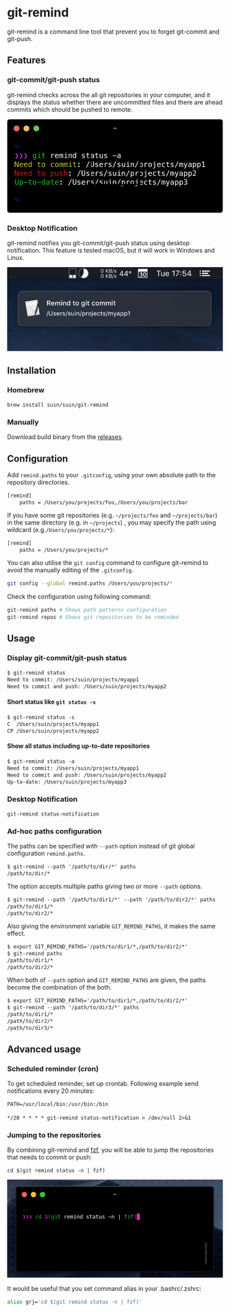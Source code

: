 # git-remind

git-remind is a command line tool that prevent you to forget git-commit and git-push.

## Features

### git-commit/git-push status

git-remind checks across the all git repositories in your computer, and it displays the status whether there are uncommitted files and there are ahead commits which should be pushed to remote.

![](./docs/demo-git-remind-status.png)

### Desktop Notification

git-remind notifies you git-commit/git-push status using desktop notification. This feature is tested macOS, but it will work in Windows and Linux.

![](./docs/demo-notification.png)

## Installation

### Homebrew

```
brew install suin/suin/git-remind
```

### Manually

Download build binary from the [releases](https://github.com/suin/git-remind/releases).

## Configuration

Add `remind.paths` to your `.gitconfig`, using your own absolute path to the repository directories. 

```text:.gitconfig
[remind]
	paths = /Users/you/projects/foo,/Users/you/projects/bar
```

If you have some git repositories (e.g. `~/projects/foo` and `~/projects/bar`) in the same directory (e.g. in `~/projects`) , you may specify the path using wildcard (e.g.`/Users/you/projects/*`):


```text:.gitconfig
[remind]
	paths = /Users/you/projects/*
```

You can also utilise the `git config` command to configure git-remind to avoid the manually editing of the `.gitconfig`.
```bash
git config --global remind.paths /Users/you/projects/*
```

Check the configuration using following command:

```bash
git-remind paths # Shows path patterns configuration
git-remind repos # Shows git repositories to be reminded
```

## Usage

### Display git-commit/git-push status

```
$ git-remind status
Need to commit: /Users/suin/projects/myapp1
Need to commit and push: /Users/suin/projects/myapp2
```

#### Short status like `git status -s`

```
$ git-remind status -s
C  /Users/suin/projects/myapp1
CP /Users/suin/projects/myapp2
```

#### Show all status including up-to-date repositories 

```
$ git-remind status -a
Need to commit: /Users/suin/projects/myapp1
Need to commit and push: /Users/suin/projects/myapp2
Up-to-date: /Users/suin/projects/myapp3
```

### Desktop Notification

```
git-remind status-notification
```

### Ad-hoc paths configuration

The paths can be specified with `--path` option instead of git global configuration `remind.paths`.

```
$ git-remind --path '/path/to/dir/*' paths
/path/to/dir/*
```

The option accepts multiple paths giving two or more `--path` options.

```
$ git-remind --path '/path/to/dir1/*' --path '/path/to/dir2/*' paths
/path/to/dir1/*
/path/to/dir2/*
```

Also giving the environment variable `GIT_REMIND_PATHS`, it makes the same effect.

```
$ export GIT_REMIND_PATHS='/path/to/dir1/*,/path/to/dir2/*'
$ git-remind paths
/path/to/dir1/*
/path/to/dir2/*
```

When both of `--path` option and `GIT_REMIND_PATHS` are given, the paths become the combination of the both.

```
$ export GIT_REMIND_PATHS='/path/to/dir1/*,/path/to/dir2/*'
$ git-remind --path '/path/to/dir3/*' paths
/path/to/dir1/*
/path/to/dir2/*
/path/to/dir3/*
```

## Advanced usage

### Scheduled reminder (cron)

To get scheduled reminder, set up crontab. Following example send notifications every 20 minutes:

```
PATH=/usr/local/bin:/usr/bin:/bin

*/20 * * * * git-remind status-notification > /dev/null 2>&1
```

### Jumping to the repositories

By combining git-remind and [fzf](https://github.com/junegunn/fzf), you will be able to jump the repositories that needs to commit or push:

```
cd $(git remind status -n | fzf)
```

![](./docs/demo-fzf.gif)

It would be useful that you set command alias in your .bashrc/.zshrc:

```bash
alias grj='cd $(git remind status -n | fzf)'
```
